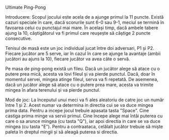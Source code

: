 Ultimate Ping-Pong

Introducere:
Scopul jocului este acela de a ajunge primul la 11 puncte. Există cazuri speciale în care, dacă scorurile sunt 6-0 sau 9-1, meciul se termină în favoarea celui cu punctajul mai mare. În același timp, dacă ambele tabere ajung la 10, câștigătorul va fi primul care reușește să câștige 2 puncte consecutive.

Tenisul de masă este un joc individual jucat între doi adversari, P1 și P2.
Fiecare jucător are 5 serve, iar în cazul în care se ajunge la avantaje (ambii jucători au ajuns la 10), fiecare jucător va avea câte o servă.

Pe masa de ping-pong există un fileu. Dacă un jucător alege să atace cu o putere prea mică, acesta va lovi fileul și va pierde punctul. Dacă, doar în momentul servei, mingea atinge fileul, serva va fi repetată. De asemenea, dacă un jucător alege să atace cu o putere prea mare, acesta va trimite mingea în afara terenului și va pierde punctul.

Mod de joc:
La începutul unui meci va fi ales aleatoriu de catre joc un număr între 1 și 2. Acest numar va determina in directia cui se va duce mingea prima data. Pentru a incepe jocul trebuie apasata tasta "Space". Cine castiga prima minge va servii primul.
Cine începe alege mai întâi puterea cu care o sa arunce mingea (cu tasta "Q"), iar apoi directia in care se va duce mingea (cu tasta "E"). Pentru a contraataca, celălalt jucător trebuie să miște paleta în dreptul mingii și să aleagă puterea si directia.